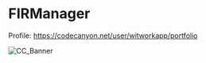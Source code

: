 # FIRManager
Profile: https://codecanyon.net/user/witworkapp/portfolio

![CC_Banner](https://user-images.githubusercontent.com/70900880/217595285-3dc01056-66fb-41c0-9f15-60bbe1d10f1c.jpg)

